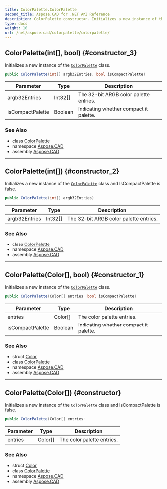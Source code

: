 ```yaml
---
title: ColorPalette.ColorPalette
second_title: Aspose.CAD for .NET API Reference
description: ColorPalette constructor. Initializes a new instance of the ColorPalette class
type: docs
weight: 10
url: /net/aspose.cad/colorpalette/colorpalette/
---
```

## ColorPalette(int[], bool) {#constructor_3}

Initializes a new instance of the [`ColorPalette`](../) class.

```csharp
public ColorPalette(int[] argb32Entries, bool isCompactPalette)
```

| Parameter | Type | Description |
| --- | --- | --- |
| argb32Entries | Int32[] | The 32-bit ARGB color palette entries. |
| isCompactPalette | Boolean | Indicating whether compact it palette. |

### See Also

* class [ColorPalette](../)
* namespace [Aspose.CAD](../../colorpalette/)
* assembly [Aspose.CAD](../../../)

---

## ColorPalette(int[]) {#constructor_2}

Initializes a new instance of the [`ColorPalette`](../) class and IsCompactPalette is false.

```csharp
public ColorPalette(int[] argb32Entries)
```

| Parameter | Type | Description |
| --- | --- | --- |
| argb32Entries | Int32[] | The 32-bit ARGB color palette entries. |

### See Also

* class [ColorPalette](../)
* namespace [Aspose.CAD](../../colorpalette/)
* assembly [Aspose.CAD](../../../)

---

## ColorPalette(Color[], bool) {#constructor_1}

Initializes a new instance of the [`ColorPalette`](../) class.

```csharp
public ColorPalette(Color[] entries, bool isCompactPalette)
```

| Parameter | Type | Description |
| --- | --- | --- |
| entries | Color[] | The color palette entries. |
| isCompactPalette | Boolean | Indicating whether compact it palette. |

### See Also

* struct [Color](../../color/)
* class [ColorPalette](../)
* namespace [Aspose.CAD](../../colorpalette/)
* assembly [Aspose.CAD](../../../)

---

## ColorPalette(Color[]) {#constructor}

Initializes a new instance of the [`ColorPalette`](../) class and IsCompactPalette is false.

```csharp
public ColorPalette(Color[] entries)
```

| Parameter | Type | Description |
| --- | --- | --- |
| entries | Color[] | The color palette entries. |

### See Also

* struct [Color](../../color/)
* class [ColorPalette](../)
* namespace [Aspose.CAD](../../colorpalette/)
* assembly [Aspose.CAD](../../../)


